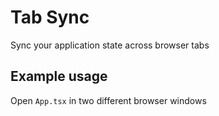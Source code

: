 # Tab Sync

Sync your application state across browser tabs

## Example usage

Open `App.tsx` in two different browser windows
